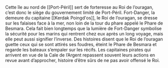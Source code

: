 Cette île au nord de [[Port-Péril]] sert de forteresse au Roi de l’ouragan, c’est donc le siège du gouvernement limité de Port-Péril.
Fort-Danger, la demeure du capitaine [[Kerdak Poingd'os]], le Roi de l’ouragan, se dresse sur les falaises face à la mer, non loin de la tour du phare appelé le Phare de Besmara. Cela fait bien longtemps que la lumière de Fort-Danger symbolise la sécurité pour les marins qui rentrent chez eux après un long voyage, mais elle peut aussi signifier l’inverse. Des histoires disent que le Roi de l’ouragan guette ceux qui se sont attirés ses foudres, éteint le Phare de Besmara et regarde les bateaux s’empaler sur les récifs. Les capitaines pirates qui arrivent en vue de la Cale de l’Argent repassent souvent leurs actions en revue avant d’approcher, histoire d’être sûrs de ne pas avoir offensé le Roi.